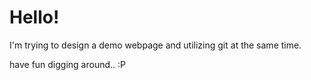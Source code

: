 # Hello!
I'm trying to design a demo webpage and utilizing git at the same time.

have fun digging around.. :P
